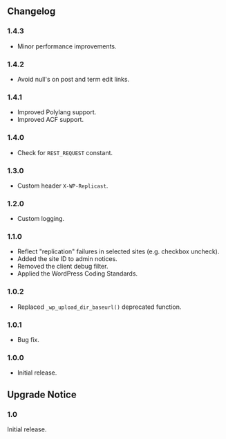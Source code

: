 ## Changelog ##

### 1.4.3 ###
* Minor performance improvements.

### 1.4.2 ###
* Avoid null's on post and term edit links.

### 1.4.1 ###
* Improved Polylang support.
* Improved ACF support.

### 1.4.0 ###
* Check for `REST_REQUEST` constant.

### 1.3.0 ###
* Custom header `X-WP-Replicast`.

### 1.2.0 ###
* Custom logging.

### 1.1.0 ###
* Reflect "replication" failures in selected sites (e.g. checkbox uncheck).
* Added the site ID to admin notices.
* Removed the client debug filter.
* Applied the WordPress Coding Standards.

### 1.0.2 ###
* Replaced `_wp_upload_dir_baseurl()` deprecated function.

### 1.0.1 ###
* Bug fix.

### 1.0.0 ###
* Initial release.  

## Upgrade Notice ##

### 1.0 ###
Initial release.  
